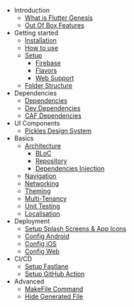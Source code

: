 - Introduction
  - [What is Flutter Genesis](./docs/starting/introduction.md)
  - [Out Of Box Features]()
- Getting started
  - [Installation](/)
  - [How to use](./docs/starting/installation.md)
  - [Setup]()
    - [Firebase]()
    - [Flavors]()
    - [Web Support]()
  - [Folder Structure]()
- Dependencies
    - [Dependencies]()
    - [Dev Dependencies]()
    - [CAF Dependencies]()
- UI Components
  - [Pickles Design System]()
- Basics
  - [Architecture]()
    - [BLoC]()
    - [Repository]()
    - [Dependencies Injection]()
  - [Navigation]()
  - [Networking]()
  - [Theming]()
  - [Multi-Tenancy]()
  - [Unit Testing]()
  - [Localisation]()
- Deployment
  - [Setup Splash Screens & App Icons]()
  - [Config Android]()
  - [Config iOS]()
  - [Config Web]()
- CI/CD
  - [Setup Fastlane]()
  - [Setup GitHub Action]()
- Advanced
  - [MakeFile Command](./docs/misc/makefile_cmd.md)
  - [Hide Generated File](./docs/misc/hide_generated_file.md)
